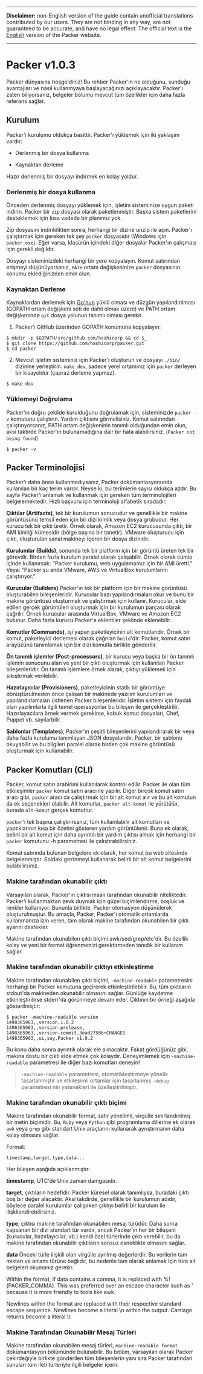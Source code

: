 --------------------------
**Disclaimer:** non-English version of the guide contain unofficial translations contributed by our users. They are not binding in any way, are not guaranteed to be accurate, and have no legal effect. The official text is the [English](https://www.packer.io/docs/index.html) version of the Packer website.

--------------------------

# Packer v1.0.3

Packer dünyasına hoşgeldiniz! Bu rehber Packer'ın ne olduğunu, sunduğu avantajları ve nasıl kullanmyaya başlayacağınızı açıklayacaktır. Packer'ı zaten biliyorsanız, belgeler bölümü mevcut tüm özellikler için daha fazla referans sağlar.

## Kurulum

Packer'ı kurulumu oldukça basittir. Packer'ı yüklemek için iki yaklaşım vardır:

* Derlenmiş bir dosya kullanma

* Kaynaktan derleme

Hazır derlenmiş bir dosyayı indirmek en kolay yoldur.

### Derlenmiş bir dosya kullanma

Önceden derlenmiş dosyayı yüklemek için, işletim sisteminize uygun paketi indirin. Packer bir `zip` dosyası olarak paketlenmiştir. Başka sistem paketlerini desteklemek için kısa vadede bir planımız yok.

Zip dosyasını indirildikten sonra, herhangi bir dizine unzip ile açın. Packer'ı çalıştırmak için gereken tek şey `packer` dosyasıdır (Windows için `packer.exe`). Eğer varsa, klasürün içindeki diğer dosyalar Packer'ın çalışması için gerekli değildir.

Dosyayı sisteminizdeki herhangi bir yere kopyalayın. Komut satırından erişmeyi düşünüyorsanız, `PATH` ortam değişkeninize `packer` dosyasının konumu eklediğinizden emin olun.

### Kaynaktan Derleme

Kaynaklardan derlemek için [Go'nun](https://golang.org/) yüklü olması ve düzgün yapılandırılması (GOPATH ortam değişkeni seti de dahil olmak üzere) ve PATH ortam değişkeninde `git` dosya yolunun tanımlı olması gerekir.

1. Packer'ı GitHub üzerinden GOPATH konumuna kopyalayın:

```
$ mkdir -p $GOPATH/src/github.com/hashicorp && cd $_
$ git clone https://github.com/hashicorp/packer.git
$ cd packer
```

2. Mevcut işletim sisteminiz için Packer'ı oluşturun ve dosyayı `./bin/` dizinine yerleştirin. `make dev`, sadece yerel ortamınız için `packer` derleyen bir kısayoldur (çapraz derleme yapmaz).

```
$ make dev
```

### Yüklemeyi Doğrulama

Packer'ın doğru şekilde kurulduğunu doğrulamak için, sisteminizde `packer -v` komutunu çalıştırın. Yardım çıktısını görmelisiniz. Komut satırından çalıştırıyorsanız, PATH ortam değişkeninin tanımlı olduğundan emin olun, aksi taktirde Packer'ın bulunamadığına dair bir hata alabilirsiniz. (`Packer not being found`)

```
$ packer -v
```

## Packer Terminolojisi

Packer'ı daha önce kullanmadıysanız, Packer dokümantasyonunda kullanılan bir kaç terim vardır. Neyse ki, bu terimlerin sayısı oldukça azdır. Bu sayfa Packer'ı anlamak ve kullanmak için gereken tüm terminolojileri belgelemektedir. Hızlı başvuru için terminoloji alfabetik sıradadır.

**Çıktılar (Artifacts)**, tek bir kurulumun sonucudur ve genellikle bir makine görüntüsünü temsil eden için bir dizi kimlik veya dosya grubudur. Her kurucu tek bir çıktı üretir. Örnek olarak, Amazon EC2 kurucusunda çıktı, bir AMI kimliği kümesidir (bölge başına bir tanetir). VMware oluşturucu için çıktı, oluşturulan sanal makineyi içeren bir dosya dizinidir.

**Kurulumlar (Builds)**, sonunda tek bir platform için bir görüntü üreten tek bir görevdir. Birden fazla kurulum paralel olarak çalışabilir. Örnek olarak cümle içinde kullanırsak: "Packer kurulumu, web uygulamamız için bir AMI üretti." Veya: "Packer şu anda VMware, AWS ve VirtualBox kurulumlarını çalıştırıyor."

**Kurucular (Builders)** Packer'ın tek bir platform için bir makine görüntüsü oluşturabilen bileşenleridir. Kurucular bazı yapılandırmaları okur ve bunu bir makine görüntüsü oluşturmak ve çalıştırmak için kullanır. Kurucular, elde edilen gerçek görüntüleri oluşturmak için bir kurulumun parçası olarak çağrılır. Örnek kurucular arasında VirtualBox, VMware ve Amazon EC2 bulunur. Daha fazla kurucu Packer'a eklentiler şeklinde eklenebilir.

**Komutlar (Commands)**, işi yapan paketleyicinin alt komutlarıdır. Örnek bir komut, paketleyici derlemesi olarak çağrılan `build`'dir. Packer, komut satırı arayüzünü tanımlamak için bir dizi komutla birlikte gönderilir.

**Ön tanımlı işlemler (Post-processors)**, bir kurucu veya başka bir ön tanımlı işlemin sonucunu alan ve yeni bir çıktı oluşturmak için kullanılan Packer bileşenleridir. Ön tanımlı işlemlere örnek olarak, çıktıyı yüklemek için sıkıştırmak verilebilir.

**Hazırlayıcılar (Provisioners)**, paketleyicinin statik bir görüntüye dönüştürülmeden önce çalışan bir makinede yazılım kurulumları ve yapılandırlamaları üstlenen Packer bileşenleridir. İşletim sistemi için faydalı olan yazılımlarla ilgili temel operasyonlar bu bileşen ile gerçekleştirilir. Hazırlayacılara örnek vermek gerekirse, kabuk komut dosyaları, Chef, Puppet vb. sayılarbilir.

**Şablonlar (Templates)**, Packer'ın çeşitli bileşenlerini yapılandırarak bir veya daha fazla kurulumu tanımlayan JSON dosyalarıdır. Packer, bir şablonu okuyabilir ve bu bilgileri paralel olarak birden çok makine görüntüsü oluşturmak için kullanabilir.

## Packer Komutları (CLI)
Packer, komut satırı arabirimi kullanılarak kontrol edilir. Packer ile olan tüm etkileşimler `packer` komut satırı aracı ile yapılır. Diğer birçok komut satırı aracı gibi, `packer` aracı da çalıştırmak için bir alt komut alır ve bu alt komutun da ek seçenekleri olabilir. Alt komutlar, `packer alt-komut` ile yürütülür, burada `alt-komut` gerçek komuttur.

`packer`'ı tek başına çalıştırırsanız, tüm kullanılabilir alt komutları ve yaptıklarının kısa bir özetini gösteren yardım görüntülenir. Buna ek olarak, belirli bir alt komut için daha ayrıntılı bir yardım çıktısı almak için herhangi bir `packer` komutunu -h parametresi ile çalıştırabilirsiniz.

Komut satırında bulunan belgelere ek olarak, her komut bu web sitesinde belgelenmiştir. Soldaki gezinmeyi kullanarak belirli bir alt komut belgelerini bulabilirsiniz.

### Makine tarafından okunabilir çıktı

Varsayılan olarak, Packer'ın çıktısı insan tarafından okunabilir niteliktedir. Packer'ı kullanmaktan zevk duymak için güzel biçimlendirme, boşluk ve renkler kullanıyor. Bununla birlikte, Packer otomasyon düşünülerek oluşturulmuştur. Bu amaçla, Packer, Packer'ı otomatik ortamlarda kullanmanıza izin veren, tam olarak makine tarafından okunabilen bir çıktı ayarını destekler.

Makine tarafından okunabilen çıktı biçimi  awk/sed/grep/etc'dir. Bu özellik kolay ve yeni bir format öğrenmenizi gerektirmeden tanıdık bir kullanım sağlar.

### Makine tarafından okunabilir çıktıyı etkinleştirme

Makine tarafından okunabilen çıktı biçimi, `-machine-readable` parametresini herhangi bir Packer komutuna geçirerek etkinleştirilebilir. Bu, tüm çıktıların stdout'da makineden okunabilir olmasını sağlar. Günlüğe kaydetme etkinleştirilirse stderr'da görünmeye devam eder. Çıktının bir örneği aşağıda gösterilmiştir:

```
$ packer -machine-readable version
1498365963,,version,1.0.2
1498365963,,version-prelease,
1498365963,,version-commit,3ead2750b+CHANGES
1498365963,,ui,say,Packer v1.0.2
```

Bu konu daha sonra ayrıntılı olarak ele alınacaktır. Fakat gördüğünüz gibi, makina dostu bir çıktı elde etmek çok kolaydır. Deneyimlemek için `-machine-readable` parametresi ile  diğer bazı komutları deneyin!

> `-machine-readable` parametresi, otomatikleştirmeye yönelik tasarlanmıştır ve etkileşimli ortamlar için tasarlanmış `-debug` parametresi nin yetenekleri ile özelleştirilmiştir.

### Makine tarafından okunabilir çıktı biçimi

Makine tarafından okunabilir format, satır yönelimli, virgülle sınırlandırılmış bir metin biçimidir. Bu, `Ruby` veya `Python` gibi  programlama dillerine ek olarak `awk` veya `grep` gibi standart Unix araçlarını kullanarak ayrıştırmanın daha kolay olmasını sağlar.

Format:

```
timestamp,target,type,data...
```

Her bileşen aşağıda açıklanmıştır:

**timestamp**, UTC'de Unix zaman damgasıdır.

**target**, çıktıların hedefidir. Packer küresel olarak tanımlıysa, buradaki çıktı boş bir değer alacaktır. Aksi takdirde, genellikle bir kurulumun adıdır, böylece paralel kurulumlar çalışırken çıktıyı belirli bir kurulum ile ilişkilendirebilirsiniz.

**type**, çıktısı makine tarafından okunabilen mesaj türüdür. Daha sonra kapsanan bir dizi standart tür vardır, ancak Packer'ın her bir bileşeni (kurucular, hazırlayıcılar, vb.) kendi özel türlerinde çıktı verebilir, bu da makine tarafından okunabilir çıktıların sonsuz esneklikte olmasını sağlar.

**data** Önceki türle ilişkili olan virgülle ayrılmış değerlerdir. Bu verilerin tam miktarı ve anlamı türüne bağlıdır, bu nedenle tam olarak anlamak için türe ait belgeleri okumanız gerekir.

Within the format, if data contains a comma, it is replaced with %!(PACKER_COMMA). This was preferred over an escape character such as \' because it is more friendly to tools like awk.

Newlines within the format are replaced with their respective standard escape sequence. Newlines become a literal \n within the output. Carriage returns become a literal \r.

### Makine Tarafından Okunabilir Mesaj Türleri

Makine tarafından okunabilen mesaj türleri, `machine-readable format` dokümantasyon bölümünde bulunabilir. Bu bölüm, varsayılan olarak Packer çekirdeğiyle birlikte gönderilen tüm bileşenlerin yanı sıra Packer tarafından sunulan tüm ileti türleriyle ilgili belgeler içerir.
